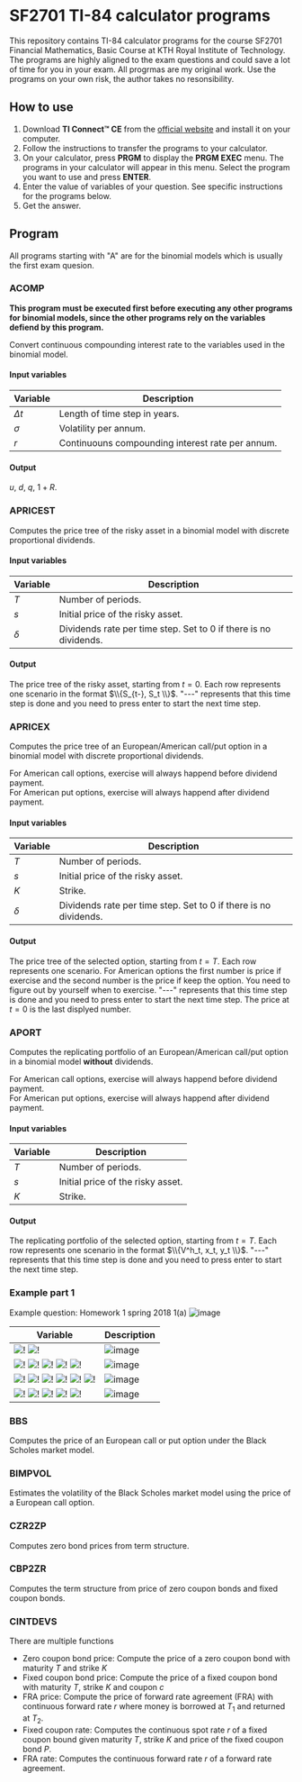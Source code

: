 # SF2701 TI-84 calculator programs

This repository contains TI-84 calculator programs for the course SF2701 Financial Mathematics, Basic Course at KTH Royal Institute of Technology. The programs are highly aligned to the exam questions and could save a lot of time for you in your exam. All progrmas are my original work. Use the programs on your own risk, the author takes no resonsibility.

## How to use
1. Download **TI Connect™ CE** from the [official website](https://education.ti.com/en/products/computer-software/ti-connect-ce-sw) and install it on your computer.
2. Follow the instructions to transfer the programs to your calculator.
3. On your calculator, press **PRGM** to display the **PRGM EXEC** menu. The programs in your calculator will appear in this menu. Select the program you want to use and press **ENTER**.
4. Enter the value of variables of your question. See specific instructions for the programs below. 
5. Get the answer. 

## Program 
All programs starting with "A" are for the binomial models which is usually the first exam quesion.


### ACOMP
**This program must be executed first before executing any other programs for binomial models, since the other programs rely on the variables defiend by this program.**

Convert continuous compounding interest rate to the variables used in the binomial model. 
#### Input variables
| Variable | Description |
| -- | ----------- |
| $\Delta t$ | Length of time step in years. |
| $\sigma$ | Volatility per annum. |
| $r$ | Continuouns compounding interest rate per annum. |

#### Output
$u$, $d$, $q$, $1+R$.

### APRICEST
Computes the price tree of the risky asset in a binomial model with discrete proportional dividends. 
#### Input variables
| Variable | Description |
| -- | ----------- |
| $T$ | Number of periods. |
| $s$ | Initial price of the risky asset. |
| $\delta$ | Dividends rate per time step. Set to 0 if there is no dividends. |

#### Output
The price tree of the risky asset, starting from $t=0$. Each row represents one scenario in the format $\\{S_{t-}, S_t \\}$. "---" represents that this time step is done and you need to press enter to start the next time step.

### APRICEX
Computes the price tree of an European/American call/put option in a binomial model with discrete proportional dividends.

For American call options, exercise will always happend before dividend payment.\
For American put options, exercise will always happend after dividend payment.
#### Input variables
| Variable | Description |
| -- | ----------- |
| $T$ | Number of periods. |
| $s$ | Initial price of the risky asset. |
| $K$ | Strike. |
| $\delta$ | Dividends rate per time step. Set to 0 if there is no dividends. |

#### Output
The price tree of the selected option, starting from $t=T$. Each row represents one scenario. 
For American options the first number is price if exercise and the second number is the price if keep the option.
You need to figure out by yourself when to exercise.
"---" represents that this time step is done and you need to press enter to start the next time step.
The price at $t=0$ is the last displyed number.


### APORT
Computes the replicating portfolio of an European/American call/put option in a binomial model **without** dividends.

For American call options, exercise will always happend before dividend payment.\
For American put options, exercise will always happend after dividend payment.
#### Input variables
| Variable | Description |
| -- | ----------- |
| $T$ | Number of periods. |
| $s$ | Initial price of the risky asset. |
| $K$ | Strike. |

#### Output
The replicating portfolio of the selected option, starting from $t=T$. Each row represents one scenario in the format $\\{V^h_t, x_t,  y_t \\}$.
"---" represents that this time step is done and you need to press enter to start the next time step.

### Example part 1
Example question: Homework 1 spring 2018 1(a)
![image](https://github.com/XindiLiu/SF2701-calculator-programs-for-TI-84/assets/84523198/e4d93a6c-5992-4501-bd85-5efe1d94d267)

| Variable | Description |
| -- | -- |
|![!](/examples/2018HW1-1a-ACOMP1.png) ![!](/examples/2018HW1-1a-ACOMP2.png)|![image](https://github.com/XindiLiu/SF2701-calculator-programs-for-TI-84/assets/84523198/4a1826e6-dd2f-488f-a143-73835051a0c2)|
|![!](/examples/2018HW1-1a-APRICEST1.png) ![!](/examples/2018HW1-1a-APRICEST2.png) ![!](/examples/2018HW1-1a-APRICEST3.png) ![!](/examples/2018HW1-1a-APRICEST4.png) ![!](/examples/2018HW1-1a-APRICEST5.png)|![image](https://github.com/XindiLiu/SF2701-calculator-programs-for-TI-84/assets/84523198/f3fa88a8-1384-48ed-b4b8-e239ca45dbc6)|
|![!](/examples/2018HW1-1a-APRICEX1.png) ![!](/examples/2018HW1-1a-APRICEX2.png) ![!](/examples/2018HW1-1a-APRICEX3.png) ![!](/examples/2018HW1-1a-APRICEX4.png) ![!](/examples/2018HW1-1a-APRICEX5.png) ![!](/examples/2018HW1-1a-APRICEX6.png)|![image](https://github.com/XindiLiu/SF2701-calculator-programs-for-TI-84/assets/84523198/92543a94-c384-47ea-bf98-a4245f41edb5)|
|![!](/examples/2018HW1-1a-APORT1.png) ![!](/examples/2018HW1-1a-APORT2.png) ![!](/examples/2018HW1-1a-APORT3.png) ![!](/examples/2018HW1-1a-APORT4.png) ![!](/examples/2018HW1-1a-APORT5.png)|![image](https://github.com/XindiLiu/SF2701-calculator-programs-for-TI-84/assets/84523198/c2ad4e78-b8fe-433f-8ca1-b16a0c772859)|


### BBS
Computes the price of an European call or put option under the Black Scholes market model.

### BIMPVOL
Estimates the volatility of the Black Scholes market model using the price of a European call option.

### CZR2ZP
Computes zero bond prices from term structure.

### CBP2ZR
Computes the term structure from price of zero coupon bonds and fixed coupon bonds.

### CINTDEVS
There are multiple functions
- Zero coupon bond price: Compute the price of a zero coupon bond with maturity $T$ and strike $K$
- Fixed coupon bond price: Compute the price of a fixed coupon bond with maturity $T$, strike $K$ and coupon $c$
- FRA price: Compute the price of forward rate agreement (FRA) with continuous forward rate $r$ where money is borrowed at $T_1$ and returned at $T_2$.
- Fixed coupon rate: Computes the continuous spot rate $r$ of a fixed coupon bound given maturity $T$, strike $K$ and price of the fixed coupon bond $P$.
- FRA rate: Computes the continuous forward rate $r$ of a forward rate agreement.
